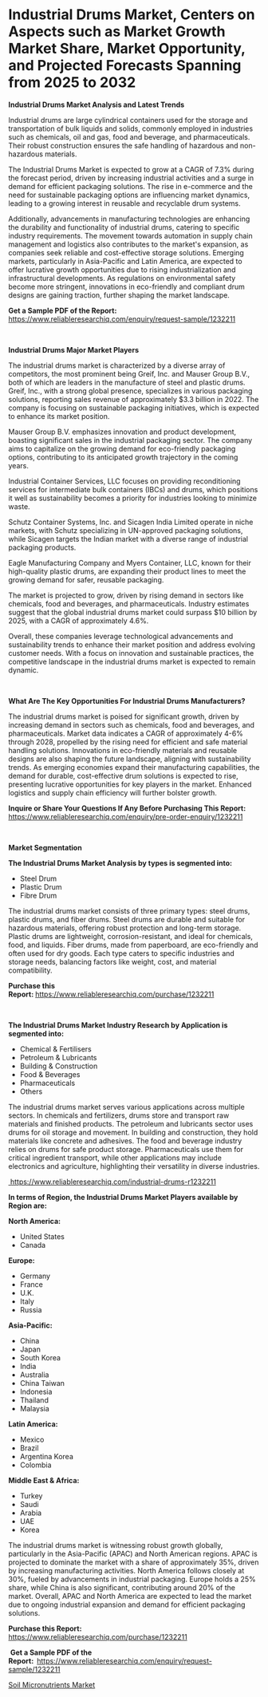 <p><h1>Industrial Drums Market, Centers on Aspects such as Market Growth Market Share, Market Opportunity, and Projected Forecasts Spanning from 2025 to 2032</h1></p><p><strong>Industrial Drums Market Analysis and Latest Trends</strong></p>
<p><p>Industrial drums are large cylindrical containers used for the storage and transportation of bulk liquids and solids, commonly employed in industries such as chemicals, oil and gas, food and beverage, and pharmaceuticals. Their robust construction ensures the safe handling of hazardous and non-hazardous materials. </p><p>The Industrial Drums Market is expected to grow at a CAGR of 7.3% during the forecast period, driven by increasing industrial activities and a surge in demand for efficient packaging solutions. The rise in e-commerce and the need for sustainable packaging options are influencing market dynamics, leading to a growing interest in reusable and recyclable drum systems. </p><p>Additionally, advancements in manufacturing technologies are enhancing the durability and functionality of industrial drums, catering to specific industry requirements. The movement towards automation in supply chain management and logistics also contributes to the market's expansion, as companies seek reliable and cost-effective storage solutions. Emerging markets, particularly in Asia-Pacific and Latin America, are expected to offer lucrative growth opportunities due to rising industrialization and infrastructural developments. As regulations on environmental safety become more stringent, innovations in eco-friendly and compliant drum designs are gaining traction, further shaping the market landscape.</p></p>
<p><strong>Get a Sample PDF of the Report:&nbsp;</strong> <a href="https://www.reliableresearchiq.com/enquiry/request-sample/1232211?utm_campaign=3129&utm_medium=2&utm_source=Github&utm_content=ia&utm_term=01042025&utm_id=industrial-drums">https://www.reliableresearchiq.com/enquiry/request-sample/1232211</a></p>
<p>&nbsp;</p>
<p><strong>Industrial Drums Major Market Players</strong></p>
<p><p>The industrial drums market is characterized by a diverse array of competitors, the most prominent being Greif, Inc. and Mauser Group B.V., both of which are leaders in the manufacture of steel and plastic drums. Greif, Inc., with a strong global presence, specializes in various packaging solutions, reporting sales revenue of approximately $3.3 billion in 2022. The company is focusing on sustainable packaging initiatives, which is expected to enhance its market position.</p><p>Mauser Group B.V. emphasizes innovation and product development, boasting significant sales in the industrial packaging sector. The company aims to capitalize on the growing demand for eco-friendly packaging options, contributing to its anticipated growth trajectory in the coming years.</p><p>Industrial Container Services, LLC focuses on providing reconditioning services for intermediate bulk containers (IBCs) and drums, which positions it well as sustainability becomes a priority for industries looking to minimize waste.</p><p>Schutz Container Systems, Inc. and Sicagen India Limited operate in niche markets, with Schutz specializing in UN-approved packaging solutions, while Sicagen targets the Indian market with a diverse range of industrial packaging products.</p><p>Eagle Manufacturing Company and Myers Container, LLC, known for their high-quality plastic drums, are expanding their product lines to meet the growing demand for safer, reusable packaging.</p><p>The market is projected to grow, driven by rising demand in sectors like chemicals, food and beverages, and pharmaceuticals. Industry estimates suggest that the global industrial drums market could surpass $10 billion by 2025, with a CAGR of approximately 4.6%.</p><p>Overall, these companies leverage technological advancements and sustainability trends to enhance their market position and address evolving customer needs. With a focus on innovation and sustainable practices, the competitive landscape in the industrial drums market is expected to remain dynamic.</p></p>
<p>&nbsp;</p>
<p><strong>What Are The Key Opportunities For Industrial Drums Manufacturers?</strong></p>
<p><p>The industrial drums market is poised for significant growth, driven by increasing demand in sectors such as chemicals, food and beverages, and pharmaceuticals. Market data indicates a CAGR of approximately 4-6% through 2028, propelled by the rising need for efficient and safe material handling solutions. Innovations in eco-friendly materials and reusable designs are also shaping the future landscape, aligning with sustainability trends. As emerging economies expand their manufacturing capabilities, the demand for durable, cost-effective drum solutions is expected to rise, presenting lucrative opportunities for key players in the market. Enhanced logistics and supply chain efficiency will further bolster growth.</p></p>
<p><strong>Inquire or Share Your Questions If Any Before Purchasing This Report:</strong> <a href="https://www.reliableresearchiq.com/enquiry/pre-order-enquiry/1232211?utm_campaign=3129&utm_medium=2&utm_source=Github&utm_content=ia&utm_term=01042025&utm_id=industrial-drums">https://www.reliableresearchiq.com/enquiry/pre-order-enquiry/1232211</a></p>
<p>&nbsp;</p>
<p><strong>Market Segmentation</strong></p>
<p><strong>The Industrial Drums Market Analysis by types is segmented into:</strong></p>
<p><ul><li>Steel Drum</li><li>Plastic Drum</li><li>Fibre Drum</li></ul></p>
<p><p>The industrial drums market consists of three primary types: steel drums, plastic drums, and fiber drums. Steel drums are durable and suitable for hazardous materials, offering robust protection and long-term storage. Plastic drums are lightweight, corrosion-resistant, and ideal for chemicals, food, and liquids. Fiber drums, made from paperboard, are eco-friendly and often used for dry goods. Each type caters to specific industries and storage needs, balancing factors like weight, cost, and material compatibility.</p></p>
<p><strong>Purchase this Report:&nbsp;</strong><a href="https://www.reliableresearchiq.com/purchase/1232211?utm_campaign=3129&utm_medium=2&utm_source=Github&utm_content=ia&utm_term=01042025&utm_id=industrial-drums">https://www.reliableresearchiq.com/purchase/1232211</a></p>
<p>&nbsp;</p>
<p><strong>The Industrial Drums Market Industry Research by Application is segmented into:</strong></p>
<p><ul><li>Chemical & Fertilisers</li><li>Petroleum & Lubricants</li><li>Building & Construction</li><li>Food & Beverages</li><li>Pharmaceuticals</li><li>Others</li></ul></p>
<p><p>The industrial drums market serves various applications across multiple sectors. In chemicals and fertilizers, drums store and transport raw materials and finished products. The petroleum and lubricants sector uses drums for oil storage and movement. In building and construction, they hold materials like concrete and adhesives. The food and beverage industry relies on drums for safe product storage. Pharmaceuticals use them for critical ingredient transport, while other applications may include electronics and agriculture, highlighting their versatility in diverse industries.</p></p>
<p><a href="https://www.reliableresearchiq.com/industrial-drums-r1232211?utm_campaign=3129&utm_medium=2&utm_source=Github&utm_content=ia&utm_term=01042025&utm_id=industrial-drums">&nbsp;https://www.reliableresearchiq.com/industrial-drums-r1232211</a></p>
<p><strong>In terms of Region, the Industrial Drums Market Players available by Region are:</strong></p>
<p>
    <p> <strong> North America: </strong>
        <ul>
            <li>United States</li>
            <li>Canada</li>
        </ul>
        </p> 
    <p> <strong> Europe: </strong>
        <ul>
            <li>Germany</li>
            <li>France</li>
            <li>U.K.</li>
            <li>Italy</li>
            <li>Russia</li>
        </ul>
        </p> 
    <p> <strong> Asia-Pacific: </strong>
        <ul>
            <li>China</li>
            <li>Japan</li>
            <li>South Korea</li>
            <li>India</li>
            <li>Australia</li>
            <li>China Taiwan</li>
            <li>Indonesia</li>
            <li>Thailand</li>
            <li>Malaysia</li>
        </ul>
        </p> 
    <p> <strong> Latin America: </strong>
        <ul>
            <li>Mexico</li>
            <li>Brazil</li>
            <li>Argentina Korea</li>
            <li>Colombia</li>
        </ul>
        </p> 
    <p> <strong> Middle East & Africa: </strong>
        <ul>
            <li>Turkey</li>
            <li>Saudi</li>
            <li>Arabia</li>
            <li>UAE</li>
            <li>Korea</li>
        </ul>
    </p>
    </p>
<p><p>The industrial drums market is witnessing robust growth globally, particularly in the Asia-Pacific (APAC) and North American regions. APAC is projected to dominate the market with a share of approximately 35%, driven by increasing manufacturing activities. North America follows closely at 30%, fueled by advancements in industrial packaging. Europe holds a 25% share, while China is also significant, contributing around 20% of the market. Overall, APAC and North America are expected to lead the market due to ongoing industrial expansion and demand for efficient packaging solutions.</p></p>
<p><strong>Purchase this Report: </strong><a href="https://www.reliableresearchiq.com/purchase/1232211?utm_campaign=3129&utm_medium=2&utm_source=Github&utm_content=ia&utm_term=01042025&utm_id=industrial-drums">https://www.reliableresearchiq.com/purchase/1232211</a></p>
<p>&nbsp;<strong>Get a Sample PDF of the Report:&nbsp;&nbsp;</strong><a href="https://www.reliableresearchiq.com/enquiry/request-sample/1232211?utm_campaign=3129&utm_medium=2&utm_source=Github&utm_content=ia&utm_term=01042025&utm_id=industrial-drums">https://www.reliableresearchiq.com/enquiry/request-sample/1232211</a></p>
<p><strong></strong></p>
<p><p><a href="https://github.com/lalolatiot/Market-Research-Report-List-1/blob/main/soil-micronutrients-market.md?utm_campaign=3129&utm_medium=2&utm_source=Github&utm_content=ia&utm_term=01042025&utm_id=industrial-drums">Soil Micronutrients Market</a></p></p>